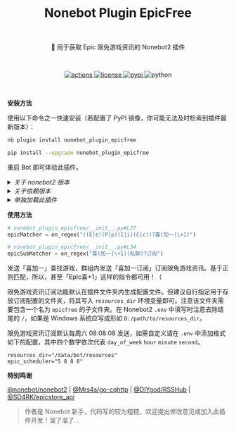<h1 align="center">Nonebot Plugin EpicFree</h1></br>


<p align="center">🤖 用于获取 Epic 限免游戏资讯的 Nonebot2 插件</p></br>


<p align="center">
  <a href="https://github.com/monsterxcn/nonebot_plugin_epicfree/actions">
    <img src="https://img.shields.io/github/workflow/status/monsterxcn/Typecho-Theme-VOID/Build?style=flat-square" alt="actions">
  </a>
  <a href="https://raw.githubusercontent.com/monsterxcn/nonebot_plugin_epicfree/master/LICENSE">
    <img src="https://img.shields.io/github/license/monsterxcn/nonebot_plugin_epicfree?style=flat-square" alt="license">
  </a>
  <a href="https://pypi.python.org/pypi/nonebot_plugin_epicfree">
    <img src="https://img.shields.io/pypi/v/nonebot_plugin_epicfree?style=flat-square" alt="pypi">
  </a>
  <img src="https://img.shields.io/badge/python-3.7.3+-blue?style=flat-square" alt="python"><br />
</p></br>


**安装方法**


使用以下命令之一快速安装（若配置了 PyPI 镜像，你可能无法及时检索到插件最新版本）：


``` zsh
nb plugin install nonebot_plugin_epicfree

pip install --upgrade nonebot_plugin_epicfree
```


重启 Bot 即可体验此插件。


<details><summary><i>关于 nonebot2 版本</i></summary></br>


此插件在 nonebot2.0.0.a16 和 nonebot2.0.0.b2 测试通过！nonebot2.0.0.b1 可能不兼容，需要参考 [commit `44f4bf8`](https://github.com/monsterxcn/nonebot_plugin_epicfree/commit/44f4bf8c3c578fff242a106a28b85884c78a0404) 自行修改 `__init__.py` 中 `T_State` 的写法。


</details>


<details><summary><i>关于依赖版本</i></summary></br>


以上述方式安装本插件时，可能由于版本差异引起报错，对于新手推荐在安装插件前先存留当前环境依赖版本，以便后续恢复：


```bash
# 备份当前的依赖版本
pip3 freeze > requirements.txt

# 尝试安装 nonebot_plugin_epicfree

# 若安装出错，可尝试恢复之前备份的依赖版本
pip3 install -r requirements.txt
```


若实在无法使用，可以自行将仓库内 `nonebot_plugin_epicfree` 文件夹复制到 Nonebot2 机器人插件目录下，确保安装过 `nonebot_plugin_apscheduler`，重启 bot 即可！


> 建议学习使用 **Python 虚拟环境**。


</details>


<details><summary><i>单独加载此插件</i></summary></br>


在 Nonebot2 入口文件（例如 `bot.py`）增加：


``` python
nonebot.load_plugin("nonebot_plugin_epicfree")
```


</details>


**使用方法**


```python
# nonebot_plugin_epicfree/__init__.py#L27
epicMatcher = on_regex("((E|e)(P|p)(I|i)(C|c))?喜(加一|\+1)")

# nonebot_plugin_epicfree/__init__.py#L34
epicSubMatcher = on_regex("喜(加一|\+1)(私聊)?订阅")
```


发送「喜加一」查找游戏，群组内发送「喜加一订阅」订阅限免游戏资讯。基于正则匹配，所以，甚至「EpIc喜+1」这样的指令都可用！（

限免游戏资讯订阅功能默认在插件文件夹内生成配置文件。但建议自行指定用于存放订阅配置的文件夹，将其写入 `resources_dir` 环境变量即可。注意该文件夹需要包含一个名为 `epicfree` 的子文件夹。在 Nonebot2 `.env` 中填写时注意去除结尾的 `/`，如果是 Windows 系统应写成形如 `D:/path/to/resources_dir`。

限免游戏资讯订阅默认每周六 08:08:08 发送，如需自定义请在 `.env` 中添加格式如下的配置，其中四个数字依次代表 `day_of_week` `hour` `minute` `second`。


```
resources_dir="/data/bot/resources"
epic_scheduler="5 8 8 8"
```


**特别鸣谢**


[@nonebot/nonebot2](https://github.com/nonebot/nonebot2/) | [@Mrs4s/go-cqhttp](https://github.com/Mrs4s/go-cqhttp) | [@DIYgod/RSSHub](https://github.com/DIYgod/RSSHub) | [@SD4RK/epicstore_api](https://github.com/SD4RK/epicstore_api)


> 作者是 Nonebot 新手，代码写的较为粗糙，欢迎提出修改意见或加入此插件开发！溜了溜了...
